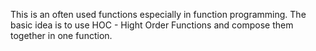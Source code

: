 This is an often used functions especially in function programming. The basic idea is to use HOC - Hight Order Functions and compose them together in one function.
